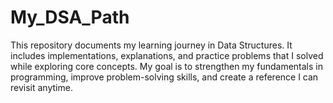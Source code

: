 # My_DSA_Path
This repository documents my learning journey in Data Structures.
It includes implementations, explanations, and practice problems that I solved while exploring core concepts. My goal is to strengthen my fundamentals in programming, improve problem-solving skills, and create a reference I can revisit anytime.
